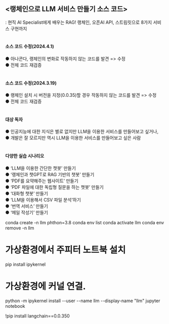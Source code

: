 ## <랭체인으로 LLM 서비스 만들기 소스 코드>
: 현직 AI Specialist에게 배우는 RAG! 랭체인, 오픈AI API, 스트림릿으로 8가지 서비스 구현까지
</br>
</br>

#### 소스 코드 수정(2024.4.1)
● 아나콘다, 랭체인의 변화로 작동하지 않는 코드를 발견 => 수정</br>
● 전체 코드 재검증</br>
</br>

#### 소스 코드 수정(2024.3.19)
● 랭체인 설치 시 버전을 지정(0.0.35)할 경우 작동하지 않는 코드를 발견 => 수정</br>
● 전체 코드 재검증</br>
</br>

#### 대상 독자
● 인공지능에 대한 지식은 별로 없지만 LLM을 이용한 서비스를 만들어보고 싶거나,</br>
● 개발은 잘 모르지만 역시 LLM을 이용한 서비스를 만들어보고 싶은 사람</br>
</br>

#### 다양한 실습 시나리오
● ‘LLM을 이용한 간단한 챗봇’ 만들기</br>
● ‘랭체인과 챗GPT로 RAG 기반의 챗봇’ 만들기</br>
● ‘PDF를 요약해주는 웹사이트’ 만들기</br>
● ‘PDF 파일에 대한 독립형 질문을 하는 챗봇’ 만들기</br>
● ‘대화형 챗봇’ 만들기</br>
● ‘LLM을 이용해서 CSV 파일 분석’하기</br>
● ‘번역 서비스’ 만들기</br>
● ‘메일 작성기’ 만들기</br>


conda create -n llm phthon=3.8
conda env list
conda activate llm
conda env remove -n llm

# 가상환경에서 주피터 노트북 설치
pip install ipykernel
# 가상환경에 커널 연결.
python -m ipykernel install --user --name llm --display-name "llm"
jupyter notebook

!pip install langchain==0.0.350